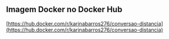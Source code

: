 ## Imagem Docker no Docker Hub

[https://hub.docker.com/r/karinabarros276/conversao-distancia](https://hub.docker.com/r/karinabarros276/conversao-distancia)